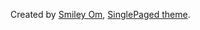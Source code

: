 Created by [Smiley Om](http://SmileyOm.com), [SinglePaged theme](https://github.com/t413/SinglePaged).
